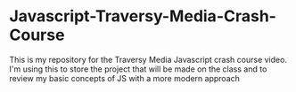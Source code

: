 # Javascript-Traversy-Media-Crash-Course
This is my repository for the Traversy Media Javascript crash course video.
I'm using this to store the project that will be made on the class and to review my basic concepts of JS with a more modern approach
